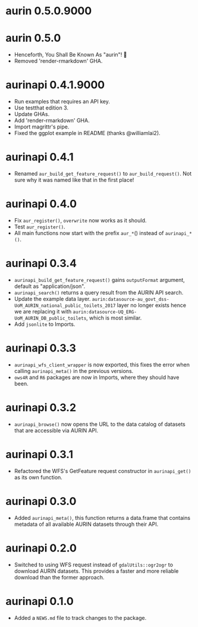 <!-- NEWS.md is maintained by https://cynkra.github.io/fledge, do not edit -->

# aurin 0.5.0.9000

# aurin 0.5.0

- Henceforth, You Shall Be Known As "aurin"! 🦘
- Removed 'render-rmarkdown' GHA. 


# aurinapi 0.4.1.9000

- Run examples that requires an API key.
- Use testthat edition 3.
- Update GHAs.
- Add 'render-rmarkdown' GHA.
- Import magrittr's pipe.
- Fixed the ggplot example in README (thanks @williamlai2).


# aurinapi 0.4.1

- Renamed `aur_build_get_feature_request()` to `aur_build_request()`. Not sure why it was named like that in the first place!


# aurinapi 0.4.0

- Fix `aur_register()`, `overwrite` now works as it should.
- Test `aur_register()`.
- All main functions now start with the prefix `aur_*`() instead of `aurinapi_*()`.


# aurinapi 0.3.4

* `aurinapi_build_get_feature_request()` gains `outputFormat` argument, default as "application/json".
* `aurinapi_search()` returns a query result from the AURIN API search.
* Update the example data layer. `aurin:datasource-au_govt_dss-UoM_AURIN_national_public_toilets_2017` layer no longer exists hence we are replacing it with `aurin:datasource-UQ_ERG-UoM_AURIN_DB_public_toilets`, which is most similar.
* Add `jsonlite` to Imports.

# aurinapi 0.3.3

* `aurinapi_wfs_client_wrapper` is now exported, this fixes the error when calling `aurinapi_meta()` in the previous versions.
* `ows4R` and `R6` packages are now in Imports, where they should have been.

# aurinapi 0.3.2

* `aurinapi_browse()` now opens the URL to the data catalog of datasets that are accessible via AURIN API.

# aurinapi 0.3.1

* Refactored the WFS's GetFeature request constructor in `aurinapi_get()` as its own function.

# aurinapi 0.3.0

* Added `aurinapi_meta()`, this function returns a data.frame that contains metadata of all available AURIN datasets through their API.

# aurinapi 0.2.0

* Switched to using WFS request instead of `gdalUtils::ogr2ogr` to download AURIN datasets. This provides a faster and more reliable download than the former approach.

# aurinapi 0.1.0

* Added a `NEWS.md` file to track changes to the package.
